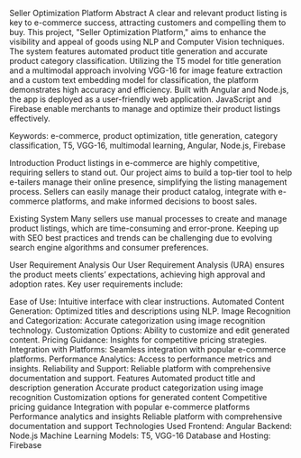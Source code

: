 Seller Optimization Platform
Abstract
A clear and relevant product listing is key to e-commerce success, attracting customers and compelling them to buy. This project, "Seller Optimization Platform," aims to enhance the visibility and appeal of goods using NLP and Computer Vision techniques. The system features automated product title generation and accurate product category classification. Utilizing the T5 model for title generation and a multimodal approach involving VGG-16 for image feature extraction and a custom text embedding model for classification, the platform demonstrates high accuracy and efficiency. Built with Angular and Node.js, the app is deployed as a user-friendly web application. JavaScript and Firebase enable merchants to manage and optimize their product listings effectively.

Keywords: e-commerce, product optimization, title generation, category classification, T5, VGG-16, multimodal learning, Angular, Node.js, Firebase

Introduction
Product listings in e-commerce are highly competitive, requiring sellers to stand out. Our project aims to build a top-tier tool to help e-tailers manage their online presence, simplifying the listing management process. Sellers can easily manage their product catalog, integrate with e-commerce platforms, and make informed decisions to boost sales.

Existing System
Many sellers use manual processes to create and manage product listings, which are time-consuming and error-prone. Keeping up with SEO best practices and trends can be challenging due to evolving search engine algorithms and consumer preferences.

User Requirement Analysis
Our User Requirement Analysis (URA) ensures the product meets clients’ expectations, achieving high approval and adoption rates. Key user requirements include:

Ease of Use: Intuitive interface with clear instructions.
Automated Content Generation: Optimized titles and descriptions using NLP.
Image Recognition and Categorization: Accurate categorization using image recognition technology.
Customization Options: Ability to customize and edit generated content.
Pricing Guidance: Insights for competitive pricing strategies.
Integration with Platforms: Seamless integration with popular e-commerce platforms.
Performance Analytics: Access to performance metrics and insights.
Reliability and Support: Reliable platform with comprehensive documentation and support.
Features
Automated product title and description generation
Accurate product categorization using image recognition
Customization options for generated content
Competitive pricing guidance
Integration with popular e-commerce platforms
Performance analytics and insights
Reliable platform with comprehensive documentation and support
Technologies Used
Frontend: Angular
Backend: Node.js
Machine Learning Models: T5, VGG-16
Database and Hosting: Firebase
